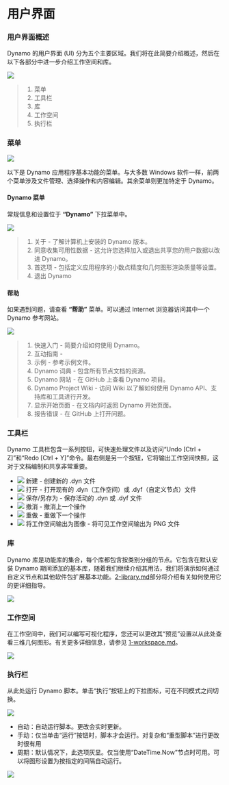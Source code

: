 # 用户界面

### 用户界面概述

Dynamo 的用户界面 (UI) 分为五个主要区域。我们将在此简要介绍概述，然后在以下各部分中进一步介绍工作空间和库。

![](images/userinterface-ui.jpg)

> 1. 菜单
> 2. 工具栏
> 3. 库
> 4. 工作空间
> 5. 执行栏

### 菜单

![](../.gitbook/assets/userinterface-menu\(1\).jpg)

以下是 Dynamo 应用程序基本功能的菜单。与大多数 Windows 软件一样，前两个菜单涉及文件管理、选择操作和内容编辑。其余菜单则更加特定于 Dynamo。

#### Dynamo 菜单

常规信息和设置位于 **“Dynamo”** 下拉菜单中。

![](images/userinterface-dynamomenu.jpg)

> 1. 关于 - 了解计算机上安装的 Dynamo 版本。
> 2. 同意收集可用性数据 - 这允许您选择加入或退出共享您的用户数据以改进 Dynamo。
> 3. 首选项 - 包括定义应用程序的小数点精度和几何图形渲染质量等设置。
> 4. 退出 Dynamo

#### 帮助

如果遇到问题，请查看 **“帮助”** 菜单。可以通过 Internet 浏览器访问其中一个 Dynamo 参考网站。

![](images/userinterface-helpmenu.jpg)

> 1. 快速入门 - 简要介绍如何使用 Dynamo。
> 2. 互动指南 -
> 3. 示例 - 参考示例文件。
> 4. Dynamo 词典 - 包含所有节点文档的资源。
> 5. Dynamo 网站 - 在 GitHub 上查看 Dynamo 项目。
> 6. Dynamo Project Wiki - 访问 Wiki 以了解如何使用 Dynamo API、支持库和工具进行开发。
> 7. 显示开始页面 - 在文档内时返回 Dynamo 开始页面。
> 8. 报告错误 - 在 GitHub 上打开问题。

### 工具栏

Dynamo 工具栏包含一系列按钮，可快速处理文件以及访问“Undo [Ctrl + Z]”和“Redo [Ctrl + Y]”命令。最右侧是另一个按钮，它将输出工作空间快照，这对于文档编制和共享非常重要。

* ![](images/userinterface-newfile.jpg) 新建 - 创建新的 .dyn 文件
* ![](images/userinterface-open.jpg) 打开 - 打开现有的 .dyn（工作空间）或 .dyf（自定义节点）文件
* ![](images/userinterface-save.jpg) 保存/另存为 - 保存活动的 .dyn 或 .dyf 文件
* ![](images/userinterface-undo.jpg) 撤消 - 撤消上一个操作
* ![](images/userinterface-redo.jpg) 重做 - 重做下一个操作
* ![](images/userinterface-screenshot.jpg) 将工作空间输出为图像 - 将可见工作空间输出为 PNG 文件

### 库

Dynamo 库是功能库的集合，每个库都包含按类别分组的节点。它包含在默认安装 Dynamo 期间添加的基本库，随着我们继续介绍其用法，我们将演示如何通过自定义节点和其他软件包扩展基本功能。[2-library.md](2-library.md "提及")部分将介绍有关如何使用它的更详细指导。

![](images/userinterface-library.jpg)

### 工作空间

在工作空间中，我们可以编写可视化程序，您还可以更改其“预览”设置以从此处查看三维几何图形。有关更多详细信息，请参见 [1-workspace.md](1-workspace.md "提及")。

![](images/userinterface-workspace.gif)

### 执行栏

从此处运行 Dynamo 脚本。单击“执行”按钮上的下拉图标，可在不同模式之间切换。

![](images/userinterface-executionbar.gif)

* 自动：自动运行脚本。更改会实时更新。
* 手动：仅当单击“运行”按钮时，脚本才会运行。对复杂和“重型脚本”进行更改时很有用
* 周期：默认情况下，此选项灰显。仅当使用“DateTime.Now”节点时可用。可以将图形设置为按指定的间隔自动运行。

![](images/userinterface-executionbarDateTimenode.jpg)
